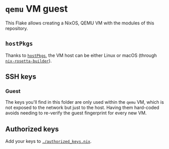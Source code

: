 # `qemu` VM guest

This Flake allows creating a NixOS, QEMU VM with the modules of this repository.

## `hostPkgs`

Thanks to [`hostPkgs`](https://github.com/NixOS/nixpkgs/blob/554be6495561ff07b6c724047bdd7e0716aa7b46/nixos/modules/virtualisation/qemu-vm.nix#L25), the VM host can be either Linux or macOS (through [`nix-rosetta-builder`](https://github.com/cpick/nix-rosetta-builder)).

## SSH keys

### Guest

The keys you'll find in this folder are only used within the `qemu` VM, which
is not exposed to the network but just to the host. Having them hard-coded
avoids needing to re-verify the guest fingerprint for every new VM.

## Authorized keys

Add your keys to [`./authorized_keys.nix`](`./authorized_keys.nix`).
